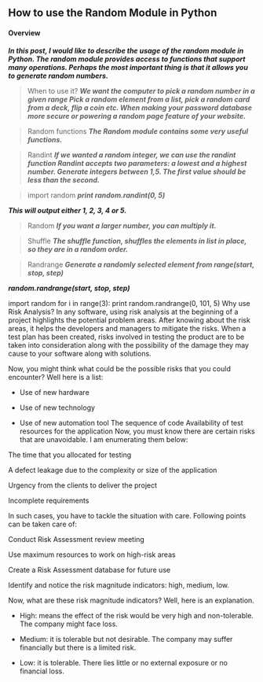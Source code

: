 ## How to use the Random Module in Python
#### Overview
***In this post, I would like to describe the usage of the random module in Python. The random module provides access to functions that support many operations. Perhaps the most important thing is that it allows you to generate random numbers.***

> When to use it?
***We want the computer to pick a random number in a given range Pick a random element from a list, pick a random card from a deck, flip a coin etc. When making your password database more secure or powering a random page feature of your website.***

> Random functions
***The Random module contains some very useful functions.***

> Randint
***If we wanted a random integer, we can use the randint function Randint accepts two parameters: a lowest and a highest number. Generate integers between 1,5. The first value should be less than the second.***

> import random
***print random.randint(0, 5)***

***This will output either 1, 2, 3, 4 or 5.***

> Random
***If you want a larger number, you can multiply it.***


> Shuffle
***The shuffle function, shuffles the elements in list in place, so they are in a random order.***


> Randrange
***Generate a randomly selected element from range(start, stop, step)***

***random.randrange(start, stop, step)***

import random
for i in range(3):
    print random.randrange(0, 101, 5)
Why use Risk Analysis?
In any software, using risk analysis at the beginning of a project highlights the potential problem areas. After knowing about the risk areas, it helps the developers and managers to mitigate the risks. When a test plan has been created, risks involved in testing the product are to be taken into consideration along with the possibility of the damage they may cause to your software along with solutions.

Now, you might think what could be the possible risks that you could encounter? Well here is a list:

- Use of new hardware

- Use of new technology

- Use of new automation tool
The sequence of code
Availability of test resources for the application
Now, you must know there are certain risks that are unavoidable. I am enumerating them below:

The time that you allocated for testing

A defect leakage due to the complexity or size of the application

Urgency from the clients to deliver the project

Incomplete requirements

In such cases, you have to tackle the situation with care. Following points can be taken care of:

Conduct Risk Assessment review meeting

Use maximum resources to work on high-risk areas

Create a Risk Assessment database for future use

Identify and notice the risk magnitude indicators: high, medium, low.

Now, what are these risk magnitude indicators? Well, here is an explanation.

- High: means the effect of the risk would be very high and non-tolerable. The company might face loss.

- Medium: it is tolerable but not desirable. The company may suffer financially but there is a limited risk.

- Low: it is tolerable. There lies little or no external exposure or no financial loss.



